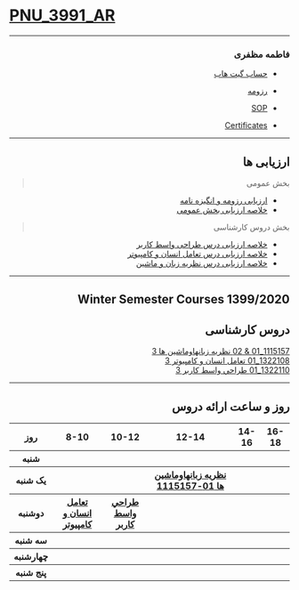 # [PNU_3991_AR](https://github.com/AliRazavi-edu/PNU_3991#TOC)

---------

<div dir="rtl">
 
### فاطمه مظفری
 

- [حساب گیت هاب](https://github.com/fateme-mozafari)

- [رزومه](https://fateme-mozafari.github.io/fateme-mozafari/)

- [SOP](https://fateme-mozafari.github.io/SOP/)

- [Certificates](https://fateme-mozafari.github.io/Certificates/)

------------------

## ارزیابی ها

>  بخش عمومی
- [ارزیابی رزومه و انگیزه نامه](https://github.com/fateme-mozafari/PNU_3991_AR/blob/main/XX_CV_CheckList_AR_3991.pdf)
- [خلاصه ارزیابی بخش عمومی](https://github.com/fateme-mozafari/PNU_3991_AR/blob/main/XX_GeneralSection_CheckList_AR_3991.pdf)

>  بخش دروس کارشناسی
- [خلاصه ارزیابی درس طراحی واسط کاربر](https://github.com/fateme-mozafari/PNU_3991_AR/blob/main/UserInterfaceDesgin/XX_UserInterfaceDesgin_CheckList_AR_3991.pdf)
- [خلاصه ارزیابی درس تعامل انسان و کامپیوتر]()
- [خلاصه ارزیابی درس نظریه زبان و ماشین]()


------------------
## Winter Semester Courses 1399/2020

## دروس کارشناسی

[1115157_01 & 02 نظريه زبانهاوماشين ها 3](https://github.com/fateme-mozafari/PNU_3991_AR1/tree/main/Theory-of-Languages-and-Machines)
<br>
[1322108_01 تعامل انسان و كامپيوتر 3](https://github.com/fateme-mozafari/PNU_3991_AR1/tree/main/HumanComputerInteraction)
<br>
[1322110_01 طراحي واسط كاربر 3](https://github.com/fateme-mozafari/PNU_3991_AR1/tree/main/UserInterfaceDesgin)

--------------
## روز و ساعت ارائه دروس

<table style="width:100%">
  <tr>
    <th >16-18</th>
    <th >14-16</th>
    <th >12-14</th>
    <th>10-12</th>
    <th>8-10</th>
    <th>روز</th>
  </tr>
  <tr>
    <th ></th>
    <th ></th>
    <th ></th>
    <th></th>
    <th></th>
    <th>شنبه</th>
  </tr>
   <tr>
    <th ></th>
    <th ></th>
    <th ><a href="https://github.com/AliRazavi-edu/PNU_3991/tree/master/_BSc/Theory-of-Languages-and-Machines" >نظريه زبانهاوماشين ها 01-1115157</a></th>
    <th></th>
    <th ></th>
    <th>یک شنبه</th>
  </tr>
   <tr>
     <th ></th>
     <th ></th>
     <th></th>
    <th><a  href="https://github.com/AliRazavi-edu/PNU_3991/tree/master/_BSc/UserInterfaceDesgin">طراحي واسط كاربر</a></th>
    <th><a href="https://github.com/AliRazavi-edu/PNU_3991/tree/master/_BSc/HumanComputerInteraction">تعامل انسان و كامپيوتر</a></th>   
    <th>دوشنبه</th>
  </tr>
   <tr>
    <th ></th>
    <th ></th>
    <th></th>
    <th></th>
    <th ></th>
    <th>سه شنبه</th>
  </tr>
   <tr>
    <th ></th>
    <th ></th>
    <th></th>
    <th></th>
     <th ></th>
    <th>چهارشنبه</th>
  </tr>
   <tr>
   <th ></th>
    <th ></th>
     <th ></th>
     <th ></th>
     <th><a></a></th>
    <th>پنج شنبه</th>
  </tr>
</table>
